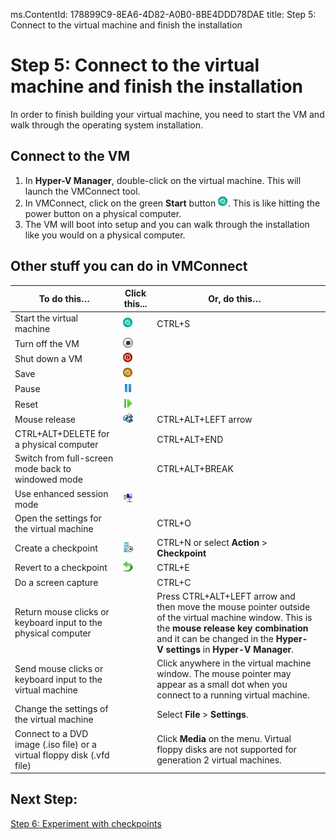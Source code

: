 ms.ContentId: 178899C9-8EA6-4D82-A0B0-8BE4DDD78DAE
title: Step 5: Connect to the virtual machine and finish the installation

# Step 5: Connect to the virtual machine and finish the installation 

In order to finish building your virtual machine, you need to start the VM and walk through the operating system installation.

## Connect to the VM 

1. In **Hyper-V Manager**, double-click on the virtual machine. This will launch the VMConnect tool. 
2. In VMConnect, click on the green **Start** button ![](media/start.png). This is like hitting the power button on a physical computer. 
3. The VM will boot into setup and you can walk through the installation like you would on a physical computer.


## Other stuff you can do in VMConnect


| **To do this…** | Click this...| **Or, do this…** |	|
| ----- | ----- | ----- | ----- |
| Start the virtual machine | ![](media/start.png)	 | CTRL+S | 	|
| Turn off the VM | ![](media/turnoff.png) 	|   |	|
| Shut down a VM | ![](media/shutdown.png) 	|  |	|
| Save | ![](media/save.png) 	|  |	|
| Pause | ![](media/pause.png) 	|  |	|
| Reset | ![](media/reset.png) 	|  |	|
| Mouse release | ![](media/ctrlaltdel.png) 	 |CTRL+ALT+LEFT arrow |	|
| CTRL+ALT+DELETE for a physical computer |  |CTRL+ALT+END |	|
| Switch from full-screen mode back to windowed mode |  | CTRL+ALT+BREAK | 	|
| Use enhanced session mode | ![](media/rdp.png) 	|	| 	|
| Open the settings for the virtual machine |  | CTRL+O | 	|
| Create a checkpoint | ![](media/checkpoint.png) 	 | CTRL+N or select **Action** > **Checkpoint**| 	|
| Revert to a checkpoint | ![](media/revert.png)	 | CTRL+E | 	|
| Do a screen capture |  | CTRL+C | 	|
| Return mouse clicks or keyboard input to the physical computer |  |Press CTRL+ALT+LEFT arrow and then move the mouse pointer outside of the virtual machine window. This is the **mouse release key combination** and it can be changed in the **Hyper-V settings** in **Hyper-V Manager**. |	 |
| Send mouse clicks or keyboard input to the virtual machine |  |Click anywhere in the virtual machine window. The mouse pointer may appear as a small dot when you connect to a running virtual machine. |	|
| Change the settings of the virtual machine |  | Select **File** > **Settings**. | 	|
| Connect to a DVD image (.iso file) or a virtual floppy disk (.vfd file) |  | Click **Media** on the menu. Virtual floppy disks are not supported for generation 2 virtual machines.|	|



## Next Step:
[Step 6: Experiment with checkpoints](walkthrough_checkpoints.md)
